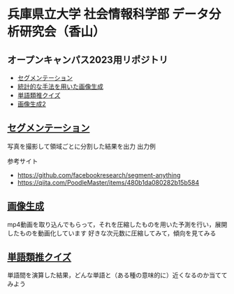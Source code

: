 # 兵庫県立大学 社会情報科学部 データ分析研究会（香山）
## オープンキャンパス2023用リポジトリ

- [セグメンテーション](#section1)
- [統計的な手法を用いた画像生成](#section2)
- [単語類推クイズ](#section3)
- [画像生成2](#section4)

## <a href="./webcam_SAM.ipynb">セグメンテーション</a> <a name="section1"></a>
写真を撮影して領域ごとに分割した結果を出力
出力例

参考サイト
- https://github.com/facebookresearch/segment-anything
- https://qiita.com/PoodleMaster/items/480b1da080282b15b584

## <a href="./waterfall.ipynb">画像生成</a><a name="section2"></a>
mp4動画を取り込んでもらって，それを圧縮したものを用いた予測を行い，展開したものを動画化しています
好きな次元数に圧縮してみて，傾向を見てみる

## <a href="./quiz_game_v2.ipynb">単語類推クイズ</a><a name="section3"></a>
単語間を演算した結果，どんな単語と（ある種の意味的に）近くなるのか当ててみよう
